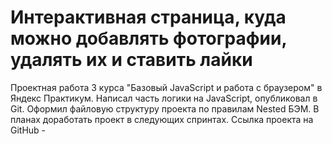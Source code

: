 # Интерактивная страница, куда можно добавлять фотографии, удалять их и ставить лайки
Проектная работа 3 курса "Базовый JavaScript и работа с браузером" в Яндекс Практикум. Написал часть логики на JavaScript, опубликовал в Git. Оформил файловую структуру проекта по правилам Nested БЭМ. В планах доработать проект в следующих спринтах. Ссылка проекта на GitHub - 